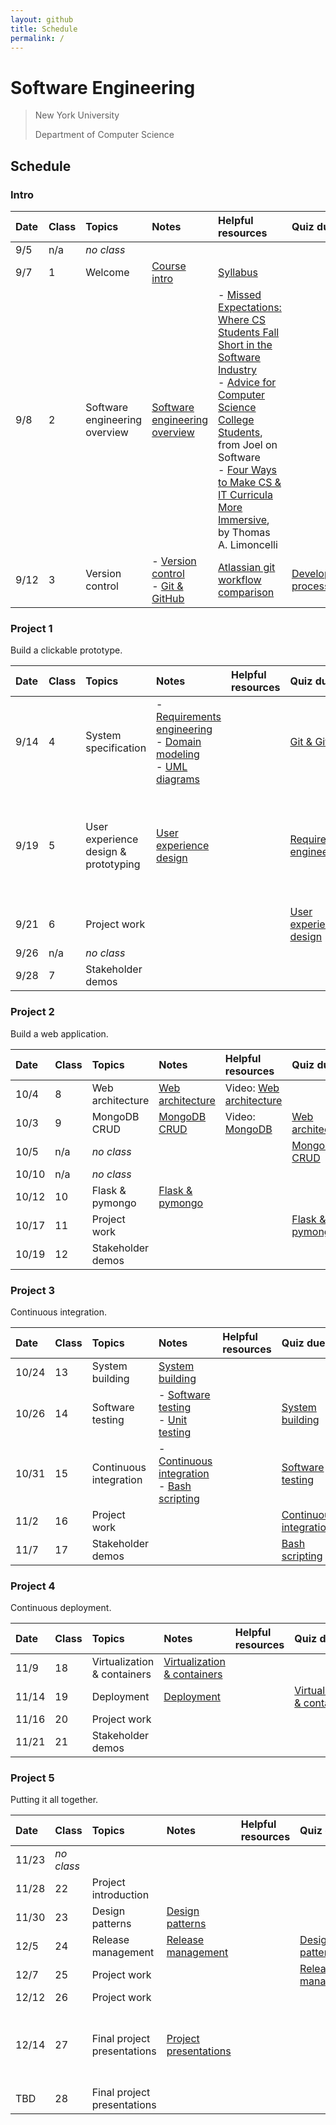 ```yaml
---
layout: github
title: Schedule
permalink: /
---
```


# Software Engineering

> New York University
>
> Department of Computer Science

## Schedule

### Intro

| Date | Class | Topics                        | Notes                                                                                              | Helpful resources                                                                                                                                                                                                                                                                                                                                                                                                                                                          | Quiz due                                                     | Exercise due |
| :--- | :---- | :---------------------------- | :------------------------------------------------------------------------------------------------- | :------------------------------------------------------------------------------------------------------------------------------------------------------------------------------------------------------------------------------------------------------------------------------------------------------------------------------------------------------------------------------------------------------------------------------------------------------------------------- | :----------------------------------------------------------- | :----------- |
| 9/5  | n/a   | _no class_                    |                                                                                                    |                                                                                                                                                                                                                                                                                                                                                                                                                                                                            |                                                              |              |
| 9/7  | 1     | Welcome                       | [Course intro](slides/course-intro/)                                                               | [Syllabus](syllabus/)                                                                                                                                                                                                                                                                                                                                                                                                                                                      |                                                              |              |
| 9/8  | 2     | Software engineering overview | [Software engineering overview](slides/what-is-software-engineering/)                              | - [Missed Expectations: Where CS Students Fall Short in the Software Industry](https://knowledge.kitchen/mediawiki/images/c/ce/Crosstalk_-_Missed_Expectations.pdf)<br />- [Advice for Computer Science College Students](https://www.joelonsoftware.com/2005/01/02/advice-for-computer-science-college-students/), from Joel on Software<br />- [Four Ways to Make CS & IT Curricula More Immersive](http://queue.acm.org/detail.cfm?id=3130216), by Thomas A. Limoncelli |                                                              |              |
| 9/12 | 3     | Version control               | - [Version control](slides/version-control-systems/)<br />- [Git & GitHub](slides/git-and-github/) | [Atlassian git workflow comparison](https://www.atlassian.com/git/tutorials/comparing-workflows)                                                                                                                                                                                                                                                                                                                                                                           | [Development processes](https://forms.gle/LzMsp7Y5C2zQwz9e6) |              |

### Project 1

Build a clickable prototype.

| Date | Class | Topics                               | Notes                                                                                                                                                        | Helpful resources | Quiz due                                                        | Exercise due                                                                                                                                                              |
| :--- | :---- | :----------------------------------- | :----------------------------------------------------------------------------------------------------------------------------------------------------------- | :---------------- | :-------------------------------------------------------------- | :------------------------------------------------------------------------------------------------------------------------------------------------------------------------ |
| 9/14 | 4     | System specification                 | - [Requirements engineering](slides/requirements-engineering/)<br />- [Domain modeling](slides/domain-modeling/)<br />- [UML diagrams](slides/uml-diagrams/) |                   | [Git & GitHub](https://forms.gle/EccaK31Lx1mBUyv86)             | [Git workflow practice](https://classroom.github.com/a/uds195sf)                                                                                                          |
| 9/19 | 5     | User experience design & prototyping | [User experience design](slides/user-experience-design/)                                                                                                     |                   | [Requirements engineering](https://forms.gle/uYxbTBqeYCPQgmsu6) | - [Complete consent form](https://goo.gl/forms/uxxgA3D9F3kA0KAR2)<br />- [Join Discord](https://discord.gg/b2qXBzAwFw)<br />- [Create GitHub account](https://github.com) |
| 9/21 | 6     | Project work                         |                                                                                                                                                              |                   | [User experience design](https://forms.gle/m8kVsxzK1YaWReWx7)   |                                                                                                                                                                           |
| 9/26 | n/a   | _no class_                           |                                                                                                                                                              |                   |                                                                 |                                                                                                                                                                           |
| 9/28 | 7     | Stakeholder demos                    |                                                                                                                                                              |                   |                                                                 | Project 1                                                                                                                                                                 |

### Project 2

Build a web application.

| Date  | Class | Topics            | Notes                                        | Helpful resources                                       | Quiz due                                                | Exercise due |
| :---- | :---- | :---------------- | :------------------------------------------- | :------------------------------------------------------ | :------------------------------------------------------ | :----------- |
| 10/4  | 8     | Web architecture  | [Web architecture](slides/web-architecture/) | Video: [Web architecture](https://youtu.be/AqzgVlHOAz8) |                                                         |              |
| 10/3  | 9     | MongoDB CRUD      | [MongoDB CRUD](slides/mongodb-crud/)         | Video: [MongoDB](https://youtu.be/nf7kW6Fu_Yk)          | [Web architecture](https://forms.gle/ApWztCS6Fkh6rNtA9) |              |
| 10/5  | n/a   | _no class_        |                                              |                                                         | [MongoDB CRUD](https://forms.gle/3NmVKAhYYyE8dvBx7)     |              |
| 10/10 | n/a   | _no class_        |                                              |                                                         |                                                         |              |
| 10/12 | 10    | Flask & pymongo   | [Flask & pymongo](slides/pymongo-flask/)     |                                                         |                                                         |              |
| 10/17 | 11    | Project work      |                                              |                                                         | [Flask & pymongo](https://forms.gle/KitqzGtcqsWiz6J47)  |              |
| 10/19 | 12    | Stakeholder demos |                                              |                                                         |                                                         | Project 2    |

### Project 3

Continuous integration.

| Date  | Class | Topics                 | Notes                                                                                                      | Helpful resources | Quiz due                                                      | Exercise due |
| :---- | :---- | :--------------------- | :--------------------------------------------------------------------------------------------------------- | :---------------- | :------------------------------------------------------------ | :----------- |
| 10/24 | 13    | System building        | [System building](slides/system-building/)                                                                 |                   |                                                               |              |
| 10/26 | 14    | Software testing       | - [Software testing](slides/software-testing/)<br />- [Unit testing](slides/unit-testing/)                 |                   | [System building](https://forms.gle/51GgAbQKataSXc168)        |              |
| 10/31 | 15    | Continuous integration | - [Continuous integration](slides/continuous-integration/)<br />- [Bash scripting](slides/bash-scripting/) |                   | [Software testing](https://forms.gle/4ig1SNfzYK3mTiaG9)       |              |
| 11/2  | 16    | Project work           |                                                                                                            |                   | [Continuous integration](https://forms.gle/tzo8E3ok1xmUWwSZ7) |              |
| 11/7  | 17    | Stakeholder demos      |                                                                                                            |                   | [Bash scripting](https://forms.gle/bVL3FrwtuFkHuS8w7)         | Project 3    |

### Project 4

Continuous deployment.

| Date  | Class | Topics                      | Notes                                             | Helpful resources | Quiz due                                                           | Exercise due |
| :---- | :---- | :-------------------------- | :------------------------------------------------ | :---------------- | :----------------------------------------------------------------- | :----------- |
| 11/9  | 18    | Virtualization & containers | [Virtualization & containers](slides/containers/) |                   |                                                                    |              |
| 11/14 | 19    | Deployment                  | [Deployment](slides/deployment/)                  |                   | [Virtualization & containers](https://forms.gle/35huD1aCFUuLVcej9) |              |
| 11/16 | 20    | Project work                |                                                   |                   |                                                                    |              |
| 11/21 | 21    | Stakeholder demos           |                                                   |                   |                                                                    | Project 4    |

### Project 5

Putting it all together.

| Date  | Class      | Topics                      | Notes                                                                                         | Helpful resources | Quiz due                                                  | Exercise due                                              |
| :---- | :--------- | :-------------------------- | :-------------------------------------------------------------------------------------------- | :---------------- | :-------------------------------------------------------- | :-------------------------------------------------------- |
| 11/23 | _no class_ |                             |                                                                                               |                   |                                                           |                                                           |
| 11/28 | 22         | Project introduction        |                                                                                               |                   |                                                           |                                                           |
| 11/30 | 23         | Design patterns             | [Design patterns](slides/design-patterns/)                                                    |                   |                                                           |                                                           |
| 12/5  | 24         | Release management          | [Release management](slides/release-management)                                               |                   | [Design patterns](https://forms.gle/chK5XN7Tkruto32r7)    |                                                           |
| 12/7  | 25         | Project work                |                                                                                               |                   | [Release management](https://forms.gle/ZpFBZAtD6hhjdQsZ7) |                                                           |
| 12/12 | 26         | Project work                |                                                                                               |                   |                                                           |                                                           |
| 12/14 | 27         | Final project presentations | [Project presentations](https://knowledge.kitchen/Software_engineering_project_presentations) |                   |                                                           | Project 5<br />**No late work accepted beyond this date** |
| TBD   | 28         | Final project presentations |                                                                                               |                   |                                                           |                                                           |
